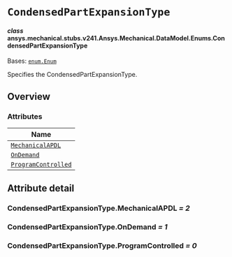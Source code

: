 # `CondensedPartExpansionType`



#### *class* ansys.mechanical.stubs.v241.Ansys.Mechanical.DataModel.Enums.CondensedPartExpansionType

Bases: [`enum.Enum`](https://docs.python.org/3/library/enum.html#enum.Enum)

Specifies the CondensedPartExpansionType.

<!-- !! processed by numpydoc !! -->

<a id="overview"></a>

## Overview

### Attributes

| Name |
| -------------------------------------------------------------------------------------------------------------------------------------------------------- |
| [`MechanicalAPDL`](../../../../../v242/Ansys/Mechanical/DataModel/Enums/CondensedPartExpansionType.md#CondensedPartExpansionType.MechanicalAPDL) |
| [`OnDemand`](../../../../../v242/Ansys/Mechanical/DataModel/Enums/CondensedPartExpansionType.md#CondensedPartExpansionType.OnDemand) |
| [`ProgramControlled`](../../../../../v242/Ansys/Mechanical/DataModel/Enums/CondensedPartExpansionType.md#CondensedPartExpansionType.ProgramControlled) |

<a id="attribute-detail"></a>

## Attribute detail

<a id="CondensedPartExpansionType.MechanicalAPDL"></a>

### CondensedPartExpansionType.MechanicalAPDL *= 2*

<a id="CondensedPartExpansionType.OnDemand"></a>

### CondensedPartExpansionType.OnDemand *= 1*

<a id="CondensedPartExpansionType.ProgramControlled"></a>

### CondensedPartExpansionType.ProgramControlled *= 0*


